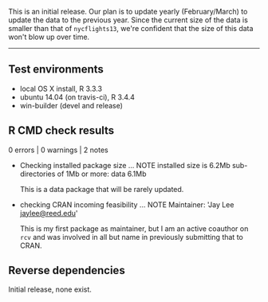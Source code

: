 This is an initial release. Our plan is to update yearly (February/March) to update the data to the previous year. Since the current size of the data is smaller than that of `nycflights13`, we're confident that the size of this data won't blow up over time.

---

## Test environments
* local OS X install, R 3.3.3
* ubuntu 14.04 (on travis-ci), R 3.4.4
* win-builder (devel and release)

## R CMD check results

0 errors | 0 warnings | 2 notes

* Checking installed package size ... NOTE
  installed size is  6.2Mb
  sub-directories of 1Mb or more:
    data   6.1Mb
  
  This is a data package that will be rarely updated.

* checking CRAN incoming feasibility ... NOTE
  Maintainer: 'Jay Lee <jaylee@reed.edu>'

  This is my first package as maintainer, but I am an active coauthor on `rcv` and was involved in all but name in previously submitting that to CRAN.

## Reverse dependencies

Initial release, none exist.
